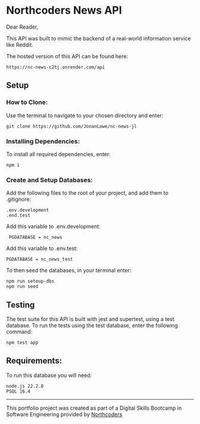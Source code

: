 # Northcoders News API

Dear Reader,

This API was built to mimic the backend of a real-world information service like Reddit.

The hosted version of this API can be found here:

    https://nc-news-c2tj.onrender.com/api

## Setup

### How to Clone:

Use the terminal to navigate to your chosen directory and enter:

    git clone https://github.com/JonanLowe/nc-news-jl

### Installing Dependencies:

To install all required dependencies, enter:

    npm i

### Create and Setup Databases:

Add the following files to the root of your project, and add them to .gitignore:

    .env.development
    .end.test

Add this variable to .env.development:

     PGDATABASE = nc_news

Add this variable to .env.test:

    PGDATABASE = nc_news_test

To then seed the databases, in your terminal enter:

    npm run seteup-dbs
    npm run seed

## Testing

The test suite for this API is built with jest and supertest, using a test database. To run the tests using the test database, enter the following command:

    npm test app

## Requirements:

To run this database you will need:

    node.js 22.2.0
    PSQL 16.4

---

This portfolio project was created as part of a Digital Skills Bootcamp in Software Engineering provided by [Northcoders](https://northcoders.com/)
